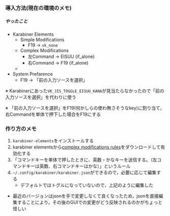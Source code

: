 
### 導入方法(現在の環境のメモ)
##### やったこと
* Karabiner Elements
  - Simple Modifications
    - F19 -> `vk_none`
  - Complex Modifications
    - 左Command -> EISUU (if_alone)
    - 右Command -> F19 (if_alone)
  - 
* System Prefarence
  - F19 -> 「前の入力ソースを選択」

※ Karabinerにあった`VK_JIS_TOGGLE_EISUU_KANA`が見当たらなかったので「前の入力ソースを選択」を代わりに使う

※ 「前の入力ソースを選択」をF19(何かしらの使わ無さそうなkey)に割り当て，右Commandを単体で押下した場合をF19にする
  

### 作り方のメモ
1. `karabiner-elements`をインストールする
2. karabiner elementsから[complex modifications rules](https://pqrs.org/osx/karabiner/complex_modifications/)をダウンロードして有効化する
3. 「コマンドキーを単体で押したときに、英数・かなキーを送信する。（左コマンドキーは英数、右コマンドキーはかな）」というルール
4. `~/.config/karabiner/karabiner.json`ができるので，必要に応じて編集する
   - デフォルトではトグルになっていないので，上記のように編集した


* 最近のバージョンはjsonを手で変更しなくて良くなったため，jsonを直接編集することにより，その後のGUIでの変更がどう反映されるのかがちょっと怪しい
